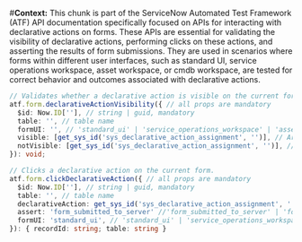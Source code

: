 #**Context:** This chunk is part of the ServiceNow Automated Test Framework (ATF) API documentation specifically focused on APIs for interacting with declarative actions on forms. These APIs are essential for validating the visibility of declarative actions, performing clicks on these actions, and asserting the results of form submissions. They are used in scenarios where forms within different user interfaces, such as standard UI, service operations workspace, asset workspace, or cmdb workspace, are tested for correct behavior and outcomes associated with declarative actions.
```typescript
// Validates whether a declarative action is visible on the current form
atf.form.declarativeActionVisibility({ // all props are mandatory
  $id: Now.ID[''], // string | guid, mandatory
  table: '', // table name
  formUI: '', // 'standard_ui' | 'service_operations_workspace' | 'asset_workspace' | 'cmdb_workspace'
  visible: [get_sys_id('sys_declarative_action_assignment', '')], // Array of (sys_id | Record&lt;'sys_declarative_action_assignment'&gt;)
  notVisible: [get_sys_id('sys_declarative_action_assignment', '')], // Array of (sys_id | Record&lt;'sys_declarative_action_assignment'&gt;)
}): void;

// Clicks a declarative action on the current form.
atf.form.clickDeclarativeAction({ // all props are mandatory
  $id: Now.ID[''], // string | guid, mandatory
  table: '', // table name
  declarativeAction: get_sys_id('sys_declarative_action_assignment', ''), // sys_id | Record&lt;'sys_declarative_action_assignment'&gt;
  assert: 'form_submitted_to_server' //'form_submitted_to_server' | 'form_submission_canceled_in_browser' | 'page_reloaded_or_redirected'
  formUI: 'standard_ui', // 'standard_ui' | 'service_operations_workspace' | 'asset_workspace' | 'cmdb_workspace'
}): { recordId: string; table: string }
```